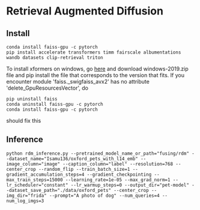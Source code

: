 # Retrieval Augmented Diffusion
## Install
```
conda install faiss-gpu -c pytorch
pip install accelerate transformers timm fairscale albumentations wandb datasets clip-retrieval triton
```
To install xformers on windows, go [here](https://github.com/facebookresearch/xformers/actions/runs/3543179717) and download windows-2019.zip file and pip install the file that corresponds to the version that fits.
If you encounter module 'faiss._swigfaiss_avx2' has no attribute 'delete_GpuResourcesVector',
do
```
pip uninstall faiss
conda uninstall faiss-gpu -c pytorch
conda install faiss-gpu -c pytorch
```
should fix this
## Inference
```
python rdm_inference.py --pretrained_model_name_or_path="fusing/rdm" --dataset_name="Isamu136/oxford_pets_with_l14_emb" --image_column="image" --caption_column="label" --resolution=768 --center_crop --random_flip --train_batch_size=1 --gradient_accumulation_steps=4 --gradient_checkpointing --max_train_steps=15000 --learning_rate=1e-05 --max_grad_norm=1 --lr_scheduler="constant" --lr_warmup_steps=0 --output_dir="pet-model" --dataset_save_path="./data/oxford_pets" --center_crop --img_dir="frida" --prompt="A photo of dog" --num_queries=4 --num_log_imgs=3
```